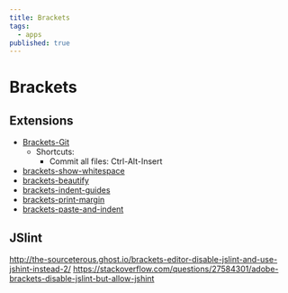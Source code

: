 ```yaml
---
title: Brackets
tags:
  - apps
published: true
---
```


# Brackets

## Extensions

* [Brackets-Git](https://github.com/zaggino/brackets-git)
	- Shortcuts:
    	* Commit all files: Ctrl-Alt-Insert
* [brackets-show-whitespace](https://github.com/DennisKehrig/brackets-show-whitespace)
* [brackets-beautify](https://github.com/brackets-beautify/brackets-beautify)
* [brackets-indent-guides](https://github.com/lkcampbell/brackets-indent-guides)
* [brackets-print-margin](https://github.com/Hirse/brackets-print-margin) 
* [brackets-paste-and-indent](https://github.com/ahuth/brackets-paste-and-indent)


## JSlint

http://the-sourceterous.ghost.io/brackets-editor-disable-jslint-and-use-jshint-instead-2/
https://stackoverflow.com/questions/27584301/adobe-brackets-disable-jslint-but-allow-jshint
